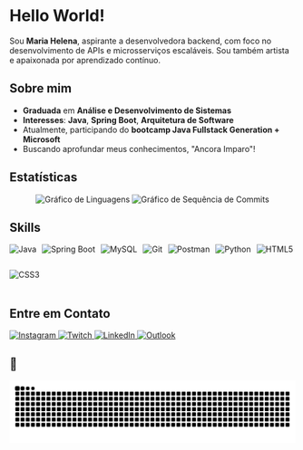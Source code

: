 # Hello World!

Sou **Maria Helena**, aspirante a desenvolvedora backend, com foco no desenvolvimento de APIs e microsserviços escaláveis. Sou também artista e apaixonada por aprendizado contínuo.

##  Sobre mim  
-  **Graduada** em **Análise e Desenvolvimento de Sistemas**  
-  **Interesses**: **Java**, **Spring Boot**, **Arquitetura de Software**  
-  Atualmente, participando do **bootcamp Java Fullstack Generation + Microsoft** 
-  Buscando aprofundar meus conhecimentos, "Ancora Imparo"!

##  Estatísticas

<div align="center">
  <img src="https://github-readme-stats.vercel.app/api/top-langs?username=squarcinihelena&locale=pt-br&hide_title=false&layout=compact&card_width=320&langs_count=5&theme=tokyonight&hide_border=false" height="150" alt="Gráfico de Linguagens" />
  <img src="https://streak-stats.demolab.com?user=squarcinihelena&locale=pt-br&mode=daily&theme=tokyonight&hide_border=false&border_radius=5" height="150" alt="Gráfico de Sequência de Commits" />
</div>

## Skills

<div style="display: flex; flex-wrap: wrap; gap: 10px;">
  <img src="https://img.shields.io/badge/Java-ED8B00?style=for-the-badge&logo=java&logoColor=white" alt="Java" height="35" />
  <img src="https://img.shields.io/badge/Spring%20Boot-6DB33F?style=for-the-badge&logo=springboot&logoColor=white" alt="Spring Boot" height="35" />
  <img src="https://img.shields.io/badge/MySQL-4479A1?style=for-the-badge&logo=mysql&logoColor=white" alt="MySQL" height="35" />
  <img src="https://img.shields.io/badge/Git-F05032?style=for-the-badge&logo=git&logoColor=white" alt="Git" height="35" />
  <img src="https://img.shields.io/badge/Postman-FF6C37?style=for-the-badge&logo=postman&logoColor=white" alt="Postman" height="35" />
  <img src="https://img.shields.io/badge/Python-3776AB?style=for-the-badge&logo=python&logoColor=white" alt="Python" height="35" />
  <img src="https://img.shields.io/badge/HTML5-E34F26?style=for-the-badge&logo=html5&logoColor=white" alt="HTML5" height="35" />
  <img src="https://img.shields.io/badge/CSS3-1572B6?style=for-the-badge&logo=css3&logoColor=white" alt="CSS3" height="35" />
</div>


##  Entre em Contato

<div align="left">
  <a href="https://www.instagram.com/squarcinihelena/">
    <img src="https://img.shields.io/static/v1?message=Instagram&logo=instagram&label=&color=E4405F&logoColor=white&labelColor=&style=for-the-badge" height="35" alt="Instagram" />
  </a>
  <a href="https://www.twitch.tv/squarcini">
    <img src="https://img.shields.io/static/v1?message=Twitch&logo=twitch&label=&color=9146FF&logoColor=white&labelColor=&style=for-the-badge" height="35" alt="Twitch" />
  </a>
  <a href="https://www.linkedin.com/in/maria-helena-squarcini-5319ba206/">
    <img src="https://img.shields.io/static/v1?message=LinkedIn&logo=linkedin&label=&color=0077B5&logoColor=white&labelColor=&style=for-the-badge" height="35" alt="LinkedIn" />
  </a>
  <a href="mailto:maria.helen@live.com">
    <img src="https://img.shields.io/static/v1?message=Outlook&logo=microsoft-outlook&label=&color=0078D4&logoColor=white&labelColor=&style=for-the-badge" height="35" alt="Outlook" />
  </a>
</div>

## 🐍 

<picture align="center">
  <source media="(prefers-color-scheme: dark)" srcset="https://raw.githubusercontent.com/squarcinihelena/squarcinihelena/output/github-contribution-grid-snake-dark.svg">
  <source media="(prefers-color-scheme: light)" srcset="https://raw.githubusercontent.com/squarcinihelena/squarcinihelena/output/github-contribution-grid-snake-dark.svg">
  <img align="center" alt="Animação da Grade de Contribuições do GitHub" src="https://raw.githubusercontent.com/squarcinihelena/squarcinihelena/output/github-contribution-grid-snake.svg">
</picture>


